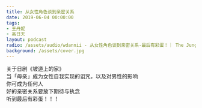 ```yaml
---
title: 从女性角色谈到亲密关系
date: 2019-06-04 00:00:00
tags:
- 王丹妮
- 高日天
layout: podcast
radio: /assets/audio/wdannii - 从女性角色谈到亲密关系-最后有彩蛋！｜ The Jungle.mp3
background: /assets/cover.jpg
---
```

关于日剧《坡道上的家》  
当「母亲」成为女性自我实现的诅咒，以及对男性的影响  
你可成为任何人  
好的亲密关系要放下期待与执念  
听到最后有彩蛋！！！
